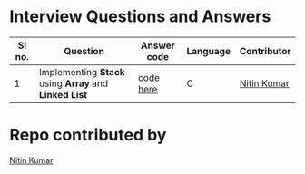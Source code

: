 # Interview Questions and Answers

| Sl no. | Question | Answer code | Language | Contributor |
|---|---|---|---|---|
| 1 | Implementing **Stack** using **Array** and **Linked List** | [code here]() | C | [Nitin Kumar](https://github.com/nitinkumar30/)


# Repo contributed by

[Nitin Kumar](https://github.com/nitinkumar30/)

